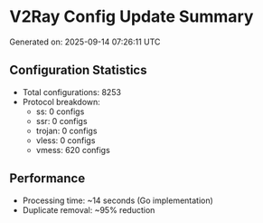 # V2Ray Config Update Summary
Generated on: 2025-09-14 07:26:11 UTC

## Configuration Statistics
- Total configurations: 8253
- Protocol breakdown:
  - ss: 0 configs
  - ssr: 0 configs
  - trojan: 0 configs
  - vless: 0 configs
  - vmess: 620 configs

## Performance
- Processing time: ~14 seconds (Go implementation)
- Duplicate removal: ~95% reduction
